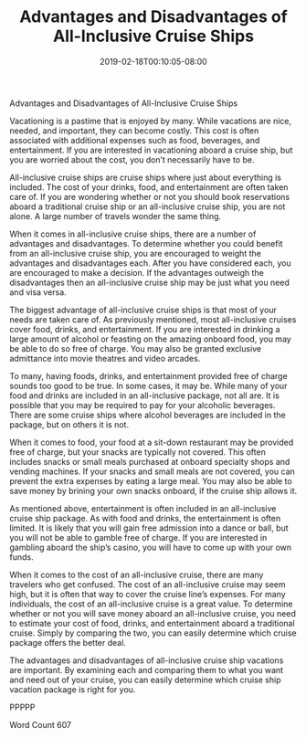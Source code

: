 ﻿---
title: "Advantages and Disadvantages of All-Inclusive Cruise Ships"
date: 2019-02-18T00:10:05-08:00
description: "Cruise Ships Tips for Web Success"
featured_image: "/images/Cruise Ships.jpg"
tags: ["Cruise Ships"]
---

Advantages and Disadvantages of All-Inclusive Cruise Ships

Vacationing is a pastime that is enjoyed by many.  While vacations are nice, needed, and important, they can become costly. This cost is often associated with additional expenses such as food, beverages, and entertainment.  If you are interested in vacationing aboard a cruise ship, but you are worried about the cost, you don’t necessarily have to be.   

All-inclusive cruise ships are cruise ships where just about everything is included.  The cost of your drinks, food, and entertainment are often taken care of.  If you are wondering whether or not you should book reservations aboard a traditional cruise ship or an all-inclusive cruise ship, you are not alone.  A large number of travels wonder the same thing.

When it comes in all-inclusive cruise ships, there are a number of advantages and disadvantages. To determine whether you could benefit from an all-inclusive cruise ship, you are encouraged to weight the advantages and disadvantages each.  After you have considered each, you are encouraged to make a decision.  If the advantages outweigh the disadvantages then an all-inclusive cruise ship may be just what you need and visa versa.  

The biggest advantage of all-inclusive cruise ships is that most of your needs are taken care of.  As previously mentioned, most all-inclusive cruises cover food, drinks, and entertainment.  If you are interested in drinking a large amount of alcohol or feasting on the amazing onboard food, you may be able to do so free of charge. You may also be granted exclusive admittance into movie theatres and video arcades.  

To many, having foods, drinks, and entertainment provided free of charge sounds too good to be true.  In some cases, it may be.  While many of your food and drinks are included in an all-inclusive package, not all are.  It is possible that you may be required to pay for your alcoholic beverages. There are some cruise ships where alcohol beverages are included in the package, but on others it is not.

When it comes to food, your food at a sit-down restaurant may be provided free of charge, but your snacks are typically not covered. This often includes snacks or small meals purchased at onboard specialty shops and vending machines.  If your snacks and small meals are not covered, you can prevent the extra expenses by eating a large meal.  You may also be able to save money by brining your own snacks onboard, if the cruise ship allows it. 

As mentioned above, entertainment is often included in an all-inclusive cruise ship package.  As with food and drinks, the entertainment is often limited.  It is likely that you will gain free admission into a dance or ball, but you will not be able to gamble free of charge.  If you are interested in gambling aboard the ship’s casino, you will have to come up with your own funds.

When it comes to the cost of an all-inclusive cruise, there are many travelers who get confused.  The cost of an all-inclusive cruise may seem high, but it is often that way to cover the cruise line’s expenses.  For many individuals, the cost of an all-inclusive cruise is a great value.  To determine whether or not you will save money aboard an all-inclusive cruise, you need to estimate your cost of food, drinks, and entertainment aboard a traditional cruise.  Simply by comparing the two, you can easily determine which cruise package offers the better deal.

The advantages and disadvantages of all-inclusive cruise ship vacations are important.  By examining each and comparing them to what you want and need out of your cruise, you can easily determine which cruise ship vacation package is right for you. 

PPPPP

Word Count 607

